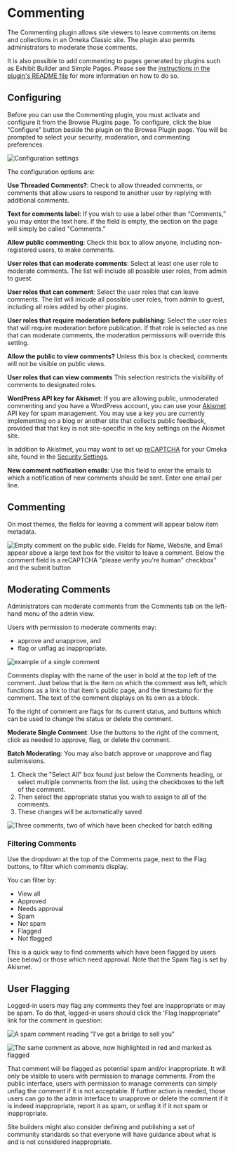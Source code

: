 # Commenting

The Commenting plugin allows site viewers to leave comments on items and collections in an Omeka Classic site. The plugin also permits administrators to moderate those comments.

It is also possible to add commenting to pages generated by plugins such as Exhibit Builder and Simple Pages. Please see the [instructions in the plugin's README file](https://github.com/omeka/plugin-Commenting#displaying-comments) for more information on how to do so.


## Configuring

Before you can use the Commenting plugin, you must activate and configure it from the Browse Plugins page. To configure, click the blue “Configure” button beside the plugin on the Browse Plugin page. You will be prompted to select your security, moderation, and commenting preferences.

![Configuration settings](../doc_files/plugin_images/commenting_config.png)

The configuration options are:

**Use Threaded Comments?**: Check to allow threaded comments, or comments that allow users to respond to another user by replying with additional comments. 

**Text for comments label**: If you wish to use a label other than “Comments,” you may enter the text here. If the field is empty, the section on the page will simply be called "Comments."

**Allow public commenting**: Check this box to allow anyone, including non-registered users, to make comments. 

**User roles that can moderate comments**: Select at least one user role to moderate comments. The list will include all possible user roles, from admin to guest.

**User roles that can comment**: Select the user roles that can leave comments. The list will inlcude all possible user roles, from admin to guest, including all roles added by other plugins.

**User roles that require moderation before publishing**: Select the user roles that will require moderation before publication. If that role is selected as one that can moderate comments, the moderation permissions will override this setting.

**Allow the public to view comments?** Unless this box is checked, comments will not be visible on public views. 

**User roles that can view comments** This selection restricts the visibility of comments to designated roles.

**WordPress API key for Akismet**: If you are allowing public, unmoderated commenting and you have a WordPress account, you can use your [Akismet](http://akismet.com/) API key for spam management. You may use a key you are currently implementing on a blog or another site that collects public feedback, provided that that key is not site-specific in the key settings on the Akismet site. 

In addition to Akistmet, you may want to set up [reCAPTCHA](../Admin/Settings/ReCaptcha) for your Omeka site, found in the [Security Settings](../Admin/Settings/Security_Settings). 

**New comment notification emails**: Use this field to enter the emails to which a notification of new comments should be sent. Enter one email per line. 

## Commenting

On most themes, the fields for leaving a comment will appear below item metadata. 

![Empty comment on the public side. Fields for Name, Website, and Email appear above a large text box for the visitor to leave a comment. Below the comment field is a reCAPTCHA "please verify you're human" checkbox" and the submit button](../doc_files/plugin_images/commenting-public.png)

## Moderating Comments

Administrators can moderate comments from the Comments tab on the left-hand menu of the admin view. 

Users with permission to moderate comments may:

- approve and unapprove, and
- flag or unflag as inappropriate.

![example of a single comment](../doc_files/plugin_images/commenting_exComment.png)

Comments display with the name of the user in bold at the top left of the comment. Just below that is the item on which the comment was left, which functions as a link to that item's public page, and the timestamp for the comment. The text of the comment displays on its own as a block. 

To the right of comment are flags for its current status, and buttons which can be used to change the status or delete the comment. 

**Moderate Single Comment**:
Use the buttons to the right of the comment, click as needed to approve, flag, or delete the comment. 

**Batch Moderating**: You may also batch approve or unapprove and flag submissions.

1. Check the "Select All" box found just below the Comments heading, or select multiple comments from the list. using the checkboxes to the left of the comment. 
2. Then select the appropriate status you wish to assign to all of the comments.
3. These changes will be automatically saved

![Three comments, two of which have been checked for batch editing](../doc_files/plugin_images/CommentingApprove.png)

### Filtering Comments
Use the dropdown at the top of the Comments page, next to the Flag buttons, to filter which comments display.

You can filter by:  
- View all
- Approved
- Needs approval
- Spam
- Not spam
- Flagged
- Not flagged

This is a quick way to find comments which have been flagged by users (see below) or those which need approval. 
Note that the Spam flag is set by Akismet.

## User Flagging

Logged-in users may flag any comments they feel are inappropriate or may be spam. To do that, logged-in users should click the 'Flag Inappropriate" link for the comment in question:

![A spam comment reading "I've got a bridge to sell you"](../doc_files/plugin_images/commenting-spam.png)

![The same comment as above, now highlighted in red and marked as flagged](../doc_files/plugin_images/commenting-flagged.png)

That comment will be flagged as potential spam and/or inappropriate. It will only be visible to users with permission to manage comments. From the public interface, users with permission to manage comments can simply unflag the comment if it is not acceptable. If further action is needed, those users can go to the admin interface to unapprove or delete the comment if it is indeed inappropriate, report it as spam, or unflag it if it not spam or inappropriate.

Site builders might also consider defining and publishing a set of community standards so that everyone will have guidance about what is and is not considered inappropriate.
